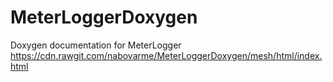 # MeterLoggerDoxygen
Doxygen documentation for MeterLogger
https://cdn.rawgit.com/nabovarme/MeterLoggerDoxygen/mesh/html/index.html
